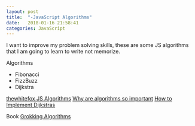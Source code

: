 ```yaml
---
layout: post
title:  "-JavaScript Algorithms"
date:   2018-01-16 21:58:41
categories: JavaScript
---
```


I want to improve my problem solving skills, these are some JS algorithms that I am going to learn to write not memorize.

Algorithms
- Fibonacci
- FizzBuzz
- Dijkstra

[thewhitefox JS Algorithms](http://thewhitefox.github.io/Algorithms-JS/)
[Why are algorithms so important](https://www.quora.com/Why-are-algorithms-so-important)
[How to Implement Dijkstras](https://hackernoon.com/how-to-implement-dijkstras-algorithm-in-javascript-abdfd1702d04)

Book
[Grokking Algorithms](https://www.manning.com/books/grokking-algorithms)



